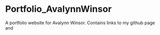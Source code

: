 # Portfolio_AvalynnWinsor
A portfolio website for Avalynn Winsor.
Contains links to my github page and 